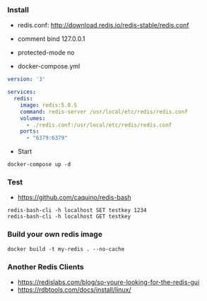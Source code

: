 ### Install

- redis.conf: http://download.redis.io/redis-stable/redis.conf
- comment bind 127.0.0.1
- protected-mode no

- docker-compose.yml
```yaml
version: '3'

services:
  redis:
    image: redis:5.0.5
    command: redis-server /usr/local/etc/redis/redis.conf
    volumes:
      - ./redis.conf:/usr/local/etc/redis/redis.conf
    ports:
      - "6379:6379"
```
- Start
```console
docker-compose up -d
```

### Test
- https://github.com/caquino/redis-bash
```console
redis-bash-cli -h localhost SET testkey 1234
redis-bash-cli -h localhost GET testkey
```

### Build your own redis image
```console
docker build -t my-redis . --no-cache
```

### Another Redis Clients
- https://redislabs.com/blog/so-youre-looking-for-the-redis-gui
- https://rdbtools.com/docs/install/linux/
